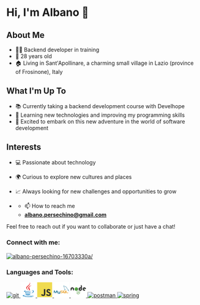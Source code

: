 # Hi, I'm Albano 👋

## About Me
- 🧑‍💻 Backend developer in training
- 🎂 28 years old
- 🏠 Living in Sant'Apollinare, a charming small village in Lazio (province of Frosinone), Italy

## What I'm Up To
- 📚 Currently taking a backend development course with Develhope
- 🌱 Learning new technologies and improving my programming skills
- 🚀 Excited to embark on this new adventure in the world of software development

## Interests
- 💻 Passionate about technology
- 🌍 Curious to explore new cultures and places
- 📈 Always looking for new challenges and opportunities to grow

- - 📫 How to reach me
   - **albano.persechino@gmail.com**

Feel free to reach out if you want to collaborate or just have a chat!


<h3 align="left">Connect with me:</h3>
<p align="left">
<a href="https://linkedin.com/in/albano-persechino-16703330a/" target="blank"><img align="center" src="https://raw.githubusercontent.com/rahuldkjain/github-profile-readme-generator/master/src/images/icons/Social/linked-in-alt.svg" alt="albano-persechino-16703330a/" height="30" width="40" /></a>
</p>

<h3 align="left">Languages and Tools:</h3>
<p align="left"> <a href="https://git-scm.com/" target="_blank" rel="noreferrer"> <img src="https://www.vectorlogo.zone/logos/git-scm/git-scm-icon.svg" alt="git" width="40" height="40"/> </a> <a href="https://www.java.com" target="_blank" rel="noreferrer"> <img src="https://raw.githubusercontent.com/devicons/devicon/master/icons/java/java-original.svg" alt="java" width="40" height="40"/> </a> <a href="https://developer.mozilla.org/en-US/docs/Web/JavaScript" target="_blank" rel="noreferrer"> <img src="https://raw.githubusercontent.com/devicons/devicon/master/icons/javascript/javascript-original.svg" alt="javascript" width="40" height="40"/> </a> <a href="https://www.mysql.com/" target="_blank" rel="noreferrer"> <img src="https://raw.githubusercontent.com/devicons/devicon/master/icons/mysql/mysql-original-wordmark.svg" alt="mysql" width="40" height="40"/> </a> <a href="https://nodejs.org" target="_blank" rel="noreferrer"> <img src="https://raw.githubusercontent.com/devicons/devicon/master/icons/nodejs/nodejs-original-wordmark.svg" alt="nodejs" width="40" height="40"/> </a> <a href="https://postman.com" target="_blank" rel="noreferrer"> <img src="https://www.vectorlogo.zone/logos/getpostman/getpostman-icon.svg" alt="postman" width="40" height="40"/> </a> <a href="https://spring.io/" target="_blank" rel="noreferrer"> <img src="https://www.vectorlogo.zone/logos/springio/springio-icon.svg" alt="spring" width="40" height="40"/> </a> </p>
